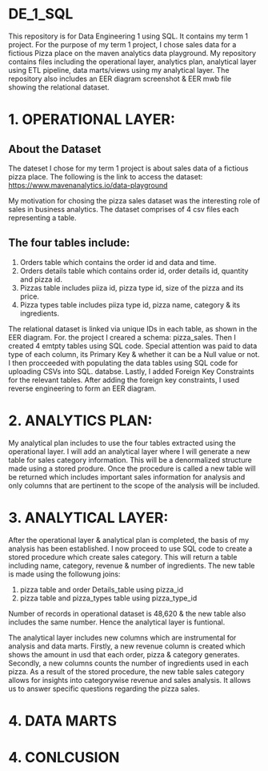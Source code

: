 # DE_1_SQL

This repository is for Data Engineering 1 using SQL. It contains my term 1 project. For the purpose of my term 1 project, I chose sales data for a fictious Pizza place on the maven analytics data playground. My repository contains files including the operational layer, analytics plan, analytical layer using ETL pipeline, data marts/views using my analytical layer. The repository also includes an EER diagram screenshot & EER mwb file showing the relational dataset. 

# 1. OPERATIONAL LAYER:

## About the Dataset
The dateset I chose for my term 1 project is about sales data of a fictious pizza place. The following is the link to access the dataset: https://www.mavenanalytics.io/data-playground

My motivation for chosing the pizza sales dataset was the interesting role of sales in business analytics. The dataset comprises of 4 csv files each 
representing a table. 

## The four tables include:

1. Orders table which contains the order id and data and time.
2. Orders details table which contains order id, order details id, quantity and pizza id.
3. Pizzas table includes piiza id, pizza type id, size of the pizza and its price.
4. Pizza types table includes piiza type id, pizza name, category & its ingredients.

The relational dataset is linked via unique IDs in each table, as shown in the EER diagram. For. the project I creared a schema: pizza_sales. Then I created 4 emtpty tables using SQL code. Special attention was paid to data type of each column, its Primary Key & whether it can be a Null value or not. I then procceeded with populating the data tables using SQL code for uploading CSVs into SQL. databse. Lastly, I added Foreign Key Constraints for the relevant tables. After adding the foreign key constraints, I used reverse engineering to form an EER diagram. 

# 2. ANALYTICS PLAN:

My analytical plan includes to use the four tables extracted using the operational layer. I will add an analytical layer where I will generate a new table for sales category information. This will be a denormalized structure made using a stored produre. Once the procedure is called a new table will be returned which includes important sales information for analysis and only columns that are pertinent to the scope of the analysis will be included.

# 3. ANALYTICAL LAYER:
After the operational layer & analytical plan is completed, the basis of my analysis has been established. I now proceed to use SQL code to create a stored procedure which create sales category. This will return a table including name, category, revenue & number of ingredients. The new table is made using the followung joins: 

1. pizza table and order Details_table using pizza_id
2. pizza table and pizza_types table using pizza_type_id

Number of records in operational dataset is 48,620 & the new table also includes the same number. Hence the analytical layer is funtional. 

The analytical layer includes new columns which are instrumental for analysis and data marts. Firstly, a new revenue column is created which shows the amount in usd that each order, pizza & category generates. Secondly, a new columns counts the number of ingredients used in each pizza. As a result of the stored procedure, the new table sales category allows for insights into categorywise revenue and sales analysis. It allows us to answer specific questions regarding the pizza sales. 


# 4. DATA MARTS

# 4. CONLCUSION

